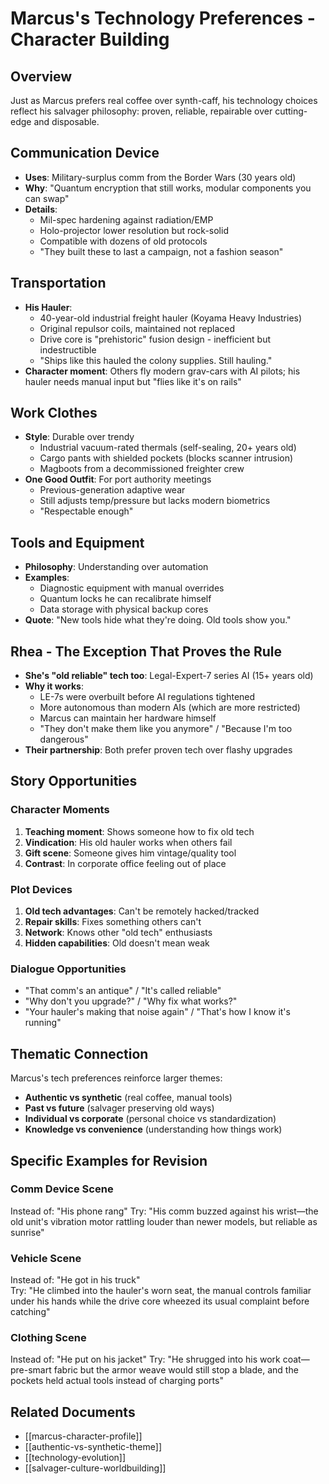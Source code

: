 # Marcus's Technology Preferences - Character Building

## Overview
Just as Marcus prefers real coffee over synth-caff, his technology choices reflect his salvager philosophy: proven, reliable, repairable over cutting-edge and disposable.

## Communication Device
- **Uses**: Military-surplus comm from the Border Wars (30 years old)
- **Why**: "Quantum encryption that still works, modular components you can swap"
- **Details**: 
  - Mil-spec hardening against radiation/EMP
  - Holo-projector lower resolution but rock-solid
  - Compatible with dozens of old protocols
  - "They built these to last a campaign, not a fashion season"

## Transportation
- **His Hauler**: 
  - 40-year-old industrial freight hauler (Koyama Heavy Industries)
  - Original repulsor coils, maintained not replaced
  - Drive core is "prehistoric" fusion design - inefficient but indestructible
  - "Ships like this hauled the colony supplies. Still hauling."
- **Character moment**: Others fly modern grav-cars with AI pilots; his hauler needs manual input but "flies like it's on rails"

## Work Clothes
- **Style**: Durable over trendy
  - Industrial vacuum-rated thermals (self-sealing, 20+ years old)
  - Cargo pants with shielded pockets (blocks scanner intrusion)
  - Magboots from a decommissioned freighter crew
- **One Good Outfit**: For port authority meetings
  - Previous-generation adaptive wear
  - Still adjusts temp/pressure but lacks modern biometrics
  - "Respectable enough"

## Tools and Equipment
- **Philosophy**: Understanding over automation
- **Examples**:
  - Diagnostic equipment with manual overrides
  - Quantum locks he can recalibrate himself
  - Data storage with physical backup cores
- **Quote**: "New tools hide what they're doing. Old tools show you."

## Rhea - The Exception That Proves the Rule
- **She's "old reliable" tech too**: Legal-Expert-7 series AI (15+ years old)
- **Why it works**: 
  - LE-7s were overbuilt before AI regulations tightened
  - More autonomous than modern AIs (which are more restricted)
  - Marcus can maintain her hardware himself
  - "They don't make them like you anymore" / "Because I'm too dangerous"
- **Their partnership**: Both prefer proven tech over flashy upgrades

## Story Opportunities

### Character Moments
1. **Teaching moment**: Shows someone how to fix old tech
2. **Vindication**: His old hauler works when others fail
3. **Gift scene**: Someone gives him vintage/quality tool
4. **Contrast**: In corporate office feeling out of place

### Plot Devices
1. **Old tech advantages**: Can't be remotely hacked/tracked
2. **Repair skills**: Fixes something others can't
3. **Network**: Knows other "old tech" enthusiasts
4. **Hidden capabilities**: Old doesn't mean weak

### Dialogue Opportunities
- "That comm's an antique" / "It's called reliable"
- "Why don't you upgrade?" / "Why fix what works?"
- "Your hauler's making that noise again" / "That's how I know it's running"

## Thematic Connection
Marcus's tech preferences reinforce larger themes:
- **Authentic vs synthetic** (real coffee, manual tools)
- **Past vs future** (salvager preserving old ways)
- **Individual vs corporate** (personal choice vs standardization)
- **Knowledge vs convenience** (understanding how things work)

## Specific Examples for Revision

### Comm Device Scene
Instead of: "His phone rang"
Try: "His comm buzzed against his wrist—the old unit's vibration motor rattling louder than newer models, but reliable as sunrise"

### Vehicle Scene
Instead of: "He got in his truck"  
Try: "He climbed into the hauler's worn seat, the manual controls familiar under his hands while the drive core wheezed its usual complaint before catching"

### Clothing Scene
Instead of: "He put on his jacket"
Try: "He shrugged into his work coat—pre-smart fabric but the armor weave would still stop a blade, and the pockets held actual tools instead of charging ports"

## Related Documents
- [[marcus-character-profile]]
- [[authentic-vs-synthetic-theme]]
- [[technology-evolution]]
- [[salvager-culture-worldbuilding]]